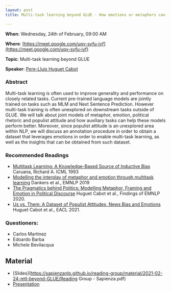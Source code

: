 ```yaml
---
layout: post
title: Multi-task learning beyond GLUE - How emotions or metaphors can help in socially relevant tasks

---
```

**When**:  Wednesday, 24th of February, 09:00 AM

**Where**: [https://meet.google.com/uqv-syfu-iyf](https://meet.google.com/uqv-syfu-iyf)

**Topic**: Multi-task learning beyond GLUE

           
**Speaker**: 
[Pere-Lluis Huguet Cabot](https://twitter.com/PereLluisHC)

### Abstract
Multi-task learning is often used to improve generality and performance on closely related tasks. Current pre-trained language models are jointly trained on tasks such as MLM and Next Sentence Prediction. However multi-task training is often unexplored on downstream tasks outside of GLUE. We will talk about joint models of metaphor, emotion, political rhetoric and populist attitude and how auxiliary tasks can help these models perform better. Moreover, since populist attitude is an unexplored area within NLP, we will discuss an annotation procedure in order to obtain a dataset that leverages emotions in order to enable multi-task learning, as well as the insights that can be obtained from such dataset.

### Recommended Readings
- [Multitask Learning: A Knowledge-Based Source of Inductive Bias](http://citeseerx.ist.psu.edu/viewdoc/download;jsessionid=6CD27E91C93F1F87A44542FA3B4700B0?doi=10.1.1.57.3196&rep=rep1&type=pdf) Caruana, Richard A. ICML 1993
- [Modelling the interplay of metaphor and emotion through multitask learning](https://www.aclweb.org/anthology/D19-1227/) Dankers et al., EMNLP 2019
- [The Pragmatics behind Politics: Modelling Metaphor, Framing and Emotion in Political Discourse](https://www.aclweb.org/anthology/2020.findings-emnlp.402/) Huguet Cabot et al., Findings of EMNLP 2020.
- [Us vs. Them: A Dataset of Populist Attitudes, News Bias and Emotions](https://arxiv.org/abs/2101.11956) Huguet Cabot et al., EACL 2021.

### Questioners:
- Carlos Martinez
- Edoardo Barba
- Michele Bevilacqua

## Material
- [Slides](https://sapienzanlp.github.io/reading-group/material/2021-02-24-mtl-beyond-GLUE/Reading Group - Sapienza.pdf)
- [Presentation](https://drive.google.com/file/d/15nqPxe214PgReWfDTAyrOl5EeuP-m9kP/view?usp=sharing)

